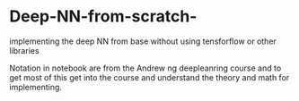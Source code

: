 # Deep-NN-from-scratch-
implementing the deep NN from base without using tensforflow or other libraries

Notation in notebook are from the Andrew ng deepleanring course and to get most of this get into the course and understand the theory and math for implementing.
